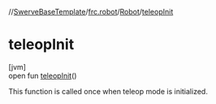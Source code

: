 //[SwerveBaseTemplate](../../../index.md)/[frc.robot](../index.md)/[Robot](index.md)/[teleopInit](teleop-init.md)

# teleopInit

[jvm]\
open fun [teleopInit](teleop-init.md)()

This function is called once when teleop mode is initialized.
